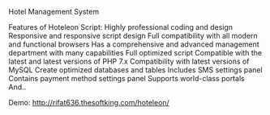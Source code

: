 Hotel Management System

Features of Hoteleon Script:
Highly professional coding and design
Responsive and responsive script design
Full compatibility with all modern and functional browsers
Has a comprehensive and advanced management department with many capabilities
Full optimized script
Compatible with the latest and latest versions of PHP 7.x
Compatibility with latest versions of MySQL
Create optimized databases and tables
Includes SMS settings panel
Contains payment method settings panel
Supports world-class portals
And..

Demo:
http://rifat636.thesoftking.com/hoteleon/
